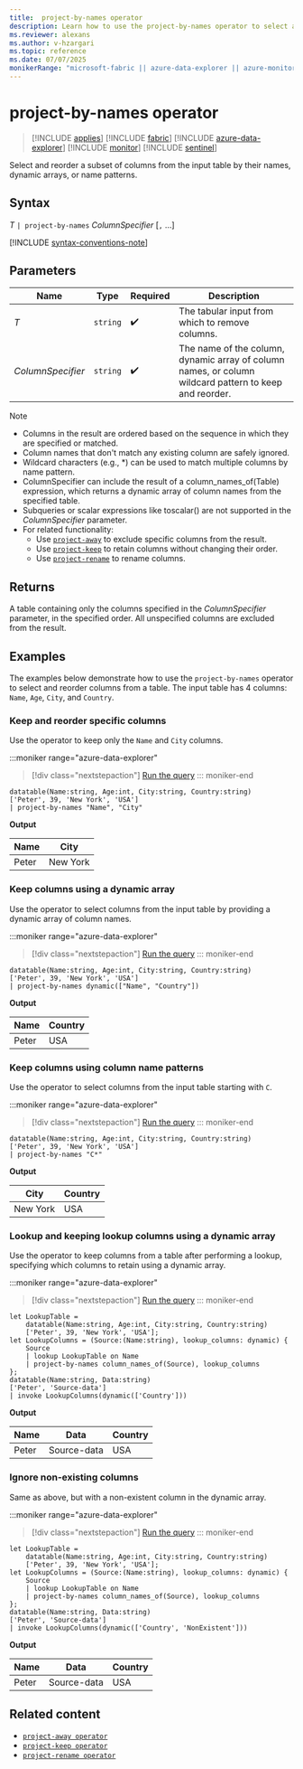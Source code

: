 ```yaml
---
title:  project-by-names operator
description: Learn how to use the project-by-names operator to select a subset of columns from the input table by their names, dynamic arrays, or name patterns.
ms.reviewer: alexans
ms.author: v-hzargari
ms.topic: reference
ms.date: 07/07/2025
monikerRange: "microsoft-fabric || azure-data-explorer || azure-monitor || microsoft-sentinel "
---
```


# project-by-names operator

> [!INCLUDE [applies](../includes/applies-to-version/applies.md)] [!INCLUDE [fabric](../includes/applies-to-version/fabric.md)] [!INCLUDE [azure-data-explorer](../includes/applies-to-version/azure-data-explorer.md)] [!INCLUDE [monitor](../includes/applies-to-version/monitor.md)] [!INCLUDE [sentinel](../includes/applies-to-version/sentinel.md)]

Select and reorder a subset of columns from the input table by their names, dynamic arrays, or name patterns.

## Syntax

*T* `| project-by-names` *ColumnSpecifier* [`,` ...]

[!INCLUDE [syntax-conventions-note](../includes/syntax-conventions-note.md)]

## Parameters

| Name | Type | Required | Description |
|--|--|--|--|
| *T* | `string` |  :heavy_check_mark: | The tabular input from which to remove columns. |
| *ColumnSpecifier* | `string` |  :heavy_check_mark: | The name of the column, dynamic array of column names, or column wildcard pattern to keep and reorder.|

> [!NOTE]
> * Columns in the result are ordered based on the sequence in which they are specified or matched.
> * Column names that don't match any existing column are safely ignored.
> * Wildcard characters (e.g., *) can be used to match multiple columns by name pattern.
> * ColumnSpecifier can include the result of a column_names_of(Table) expression, which returns a dynamic array of column names from the specified table.
> * Subqueries or scalar expressions like toscalar() are not supported in the *ColumnSpecifier* parameter.
> * For related functionality:
>   * Use [`project-away`](project-away-operator.md) to exclude specific columns from the result.
>   * Use [`project-keep`](project-keep-operator.md) to retain columns without changing their order.
>   * Use [`project-rename`](project-rename-operator.md) to rename columns.

## Returns

A table containing only the columns specified in the *ColumnSpecifier* parameter, in the specified order. All unspecified columns are excluded from the result.

## Examples

The examples below demonstrate how to use the `project-by-names` operator to select and reorder columns from a table.
The input table has 4 columns: `Name`, `Age`, `City`, and `Country`.

### Keep and reorder specific columns

 Use the operator to keep only the `Name` and `City` columns.

:::moniker range="azure-data-explorer"
> [!div class="nextstepaction"]
> <a href="https://dataexplorer.azure.com/clusters/kvc-h7uuxuqwzng0t6ps3t.northeurope/databases/MyDatabase?query=H4sIAAAAAAAAA0tJLAHCpJxUDb%2FE3FSr4pKizLx0HQXH9FSrzLwSHQXnzJJKuKhzfmleSRGMr6nAyxWtHpBaklqkrqNgbKmjoO6XWq4QmV%2BUDeSrhwY7qsfyctUoFBTlZ6Uml%2BgmVermAe0oVlACWaWko6AEMlwJACQetbmCAAAA" target="_blank">Run the query</a>
::: moniker-end

```kusto
datatable(Name:string, Age:int, City:string, Country:string) 
['Peter', 39, 'New York', 'USA']
| project-by-names "Name", "City"
```

**Output**

| Name  | City      |
|--|--|
| Peter | New York |

### Keep columns using a dynamic array

Use the operator to select columns from the input table by providing a dynamic array of column names.

:::moniker range="azure-data-explorer"
> [!div class="nextstepaction"]
> <a href="https://dataexplorer.azure.com/clusters/kvc-h7uuxuqwzng0t6ps3t.northeurope/databases/MyDatabase?query=H4sIAAAAAAAAA0tJLAHCpJxUDb%2FE3FSr4pKizLx0HQXH9FSrzLwSHQXnzJJKuKhzfmleSRGMr6nAyxWtHpBaklqkrqNgbKmjoO6XWq4QmV%2BUDeSrhwY7qsfyctUoFBTlZ6Uml%2BgmVermAe0oVkipBNKZyRrRSiA7lXQUlKAGK8VqAgCw9IHdkAAAAA%3D%3D" target="_blank">Run the query</a>
::: moniker-end

```kusto
datatable(Name:string, Age:int, City:string, Country:string) 
['Peter', 39, 'New York', 'USA']
| project-by-names dynamic(["Name", "Country"])
```

**Output**

| Name  | Country |
|--|--|
| Peter | USA |

### Keep columns using column name patterns

Use the operator to select columns from the input table starting with `C`.

:::moniker range="azure-data-explorer"
> [!div class="nextstepaction"]
> <a href="https://dataexplorer.azure.com/clusters/kvc-h7uuxuqwzng0t6ps3t.northeurope/databases/MyDatabase?query=H4sIAAAAAAAAA0tJLAHCpJxUDb%2FE3FSr4pKizLx0HQXH9FSrzLwSHQXnzJJKuKhzfmleSRGMr6nAyxWtHpBaklqkrqNgbKmjoO6XWq4QmV%2BUDeSrhwY7qsfyctUoFBTlZ6Uml%2BgmVermAe0oVlBy1lICACmv9HJ4AAAA" target="_blank">Run the query</a>
::: moniker-end

```kusto
datatable(Name:string, Age:int, City:string, Country:string) 
['Peter', 39, 'New York', 'USA']
| project-by-names "C*"
```

**Output**

| City      | Country |
|--|--|
| New York | USA |

### Lookup and keeping lookup columns using a dynamic array

Use the operator to keep columns from a table after performing a lookup, specifying which columns to retain using a dynamic array.

:::moniker range="azure-data-explorer"
> [!div class="nextstepaction"]
> <a href="https://dataexplorer.azure.com/clusters/kvc-h7uuxuqwzng0t6ps3t.northeurope/databases/MyDatabase?query=H4sIAAAAAAAAA3VQQWrDMBC8G%2FyHva0F8qmnOvQQ3GMJhbSHEoxxnE1QLWuDLLeYpn%2BvEilJQ6l0mmF2Znc0OXhi7sb9S7PWBA%2BQJuDfpnH%2BeyZbND0Vg7PK7CTMd1Qo4ySUyk0XtuTROHvGIjis8JkcWZRwdy8BF%2FQJb2w7j%2FF1Ocdq5pP0Jb1kPfZm8PnZkkfbUvE7WEjQJ1ndBl0Bm8k0vWoFfMWNw1gEh6i%2FuY0NHD3Pir3ld2pdvp5yb0UDBO%2F6BGrexkX%2BZKfJ9yxN%2Fino0ZPXHq4dYDDLj2NYpckBlPngjm7Pz%2BJV2Qpjp1gJ8QM04axgpAEAAA%3D%3D" target="_blank">Run the query</a>
::: moniker-end

```kusto
let LookupTable = 
    datatable(Name:string, Age:int, City:string, Country:string)
    ['Peter', 39, 'New York', 'USA']; 
let LookupColumns = (Source:(Name:string), lookup_columns: dynamic) { 
    Source 
    | lookup LookupTable on Name
    | project-by-names column_names_of(Source), lookup_columns
};
datatable(Name:string, Data:string)
['Peter', 'Source-data']
| invoke LookupColumns(dynamic(['Country']))
```

**Output**

| Name  | Data | Country |
|--|--|--|
| Peter | Source-data | USA |

### Ignore non-existing columns

Same as above, but with a non-existent column in the dynamic array.

:::moniker range="azure-data-explorer"
> [!div class="nextstepaction"]
> <a href="https://dataexplorer.azure.com/clusters/kvc-h7uuxuqwzng0t6ps3t.northeurope/databases/MyDatabase?query=H4sIAAAAAAAAA3VQQWrDMBC8G%2FyHvckC%2BZRTHXoIbm%2FBFNIeSjDGcbZBtawNstzWNP175UhJGkKl0wyzM7uj0MKSqB32z%2FVGIdxDHIF729q675ikqDvMemuk3glY7DCT2grIpR3PbE6DtuaEuXdYsye0aJiA2Z0AVuAnvJJpHWYvqwUr5y5JndNzUkOne5efrGgwDWZ%2Fg7kAdZRVjddlsB113cmGw3fY2I8FcAj6q9tIw%2BR5UuwNvWNj082YOivswXtXR1DRW1jkJjuOfuZx9E9BD4689HDpgHmzdBpjZRwdQOoPavH6%2FCRclaxZ6HQaLUg%2Ffsneoras5PwXDXk%2FVLMBAAA%3D" target="_blank">Run the query</a>
::: moniker-end

```kusto
let LookupTable = 
    datatable(Name:string, Age:int, City:string, Country:string)
    ['Peter', 39, 'New York', 'USA']; 
let LookupColumns = (Source:(Name:string), lookup_columns: dynamic) { 
    Source 
    | lookup LookupTable on Name
    | project-by-names column_names_of(Source), lookup_columns
};
datatable(Name:string, Data:string)
['Peter', 'Source-data']
| invoke LookupColumns(dynamic(['Country', 'NonExistent']))
```

**Output**

| Name  | Data | Country |
|--|--|--|
| Peter | Source-data | USA |

## Related content

* [`project-away operator`](project-away-operator.md)
* [`project-keep operator`](project-keep-operator.md)
* [`project-rename operator`](project-rename-operator.md)